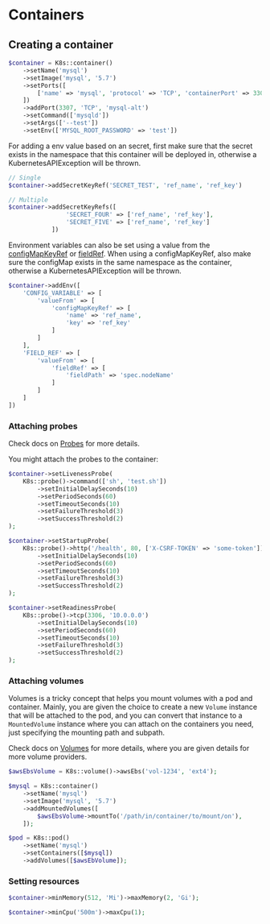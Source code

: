 # Containers

## Creating a container

```php
$container = K8s::container()
    ->setName('mysql')
    ->setImage('mysql', '5.7')
    ->setPorts([
        ['name' => 'mysql', 'protocol' => 'TCP', 'containerPort' => 3306],
    ])
    ->addPort(3307, 'TCP', 'mysql-alt')
    ->setCommand(['mysqld'])
    ->setArgs(['--test'])
    ->setEnv(['MYSQL_ROOT_PASSWORD' => 'test'])
```

For adding a env value based on an secret, first make sure that the secret exists in the namespace that this container will be deployed in, otherwise a KubernetesAPIException will be thrown.

```php
// Single
$container->addSecretKeyRef('SECRET_TEST', 'ref_name', 'ref_key')

// Multiple
$container->addSecretKeyRefs([
                'SECRET_FOUR' => ['ref_name', 'ref_key'],
                'SECRET_FIVE' => ['ref_name', 'ref_key']
            ])
```

Environment variables can also be set using a value from the [configMapKeyRef](https://kubernetes.io/docs/concepts/configuration/configmap/#configmap-object) or [fieldRef](https://kubernetes.io/docs/tasks/inject-data-application/environment-variable-expose-pod-information/#use-pod-fields-as-values-for-environment-variables). When using a configMapKeyRef, also make sure the configMap exists in the same namespace as the container, otherwise a KubernetesAPIException will be thrown.

```php
$container->addEnv([
    'CONFIG_VARIABLE' => [
        'valueFrom' => [
            'configMapKeyRef' => [
                'name' => 'ref_name',
                'key' => 'ref_key'
            ]
        ]
    ],
    'FIELD_REF' => [
        'valueFrom' => [
            'fieldRef' => [
                'fieldPath' => 'spec.nodeName'
            ]
        ]
    ]
])
```

### Attaching probes

Check docs on [Probes](Probes.md) for more details.

You might attach the probes to the container:

```php
$container->setLivenessProbe(
    K8s::probe()->command(['sh', 'test.sh'])
        ->setInitialDelaySeconds(10)
        ->setPeriodSeconds(60)
        ->setTimeoutSeconds(10)
        ->setFailureThreshold(3)
        ->setSuccessThreshold(2)
);

$container->setStartupProbe(
    K8s::probe()->http('/health', 80, ['X-CSRF-TOKEN' => 'some-token'])
        ->setInitialDelaySeconds(10)
        ->setPeriodSeconds(60)
        ->setTimeoutSeconds(10)
        ->setFailureThreshold(3)
        ->setSuccessThreshold(2)
);

$container->setReadinessProbe(
    K8s::probe()->tcp(3306, '10.0.0.0')
        ->setInitialDelaySeconds(10)
        ->setPeriodSeconds(60)
        ->setTimeoutSeconds(10)
        ->setFailureThreshold(3)
        ->setSuccessThreshold(2)
);
```

### Attaching volumes

Volumes is a tricky concept that helps you mount volumes with a pod and container. Mainly, you are given the choice to create a new `Volume` instance that will be attached to the pod, and you can convert that instance to a `MountedVolume` instance where you can attach on the containers you need, just specifying the mounting path and subpath.

Check docs on [Volumes](Volumes.md) for more details, where you are given details for more volume providers.

```php
$awsEbsVolume = K8s::volume()->awsEbs('vol-1234', 'ext4');

$mysql = K8s::container()
    ->setName('mysql')
    ->setImage('mysql', '5.7')
    ->addMountedVolumes([
        $awsEbsVolume->mountTo('/path/in/container/to/mount/on'),
    ]);

$pod = K8s::pod()
    ->setName('mysql')
    ->setContainers([$mysql])
    ->addVolumes([$awsEbVolume]);
```

### Setting resources

```php
$container->minMemory(512, 'Mi')->maxMemory(2, 'Gi');

$container->minCpu('500m')->maxCpu(1);
```
